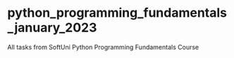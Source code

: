 # python_programming_fundamentals_january_2023
All tasks from SoftUni Python Programming Fundamentals Course
